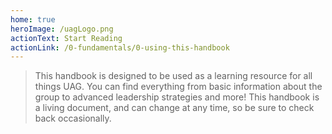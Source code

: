 ```yaml
---
home: true
heroImage: /uagLogo.png
actionText: Start Reading
actionLink: /0-fundamentals/0-using-this-handbook
---
```


> This handbook is designed to be used as a learning resource for all things UAG. You can find everything from basic information about the group to advanced leadership strategies and more! This handbook is a living document, and can change at any time, so be sure to check back occasionally.
